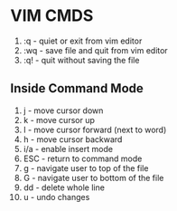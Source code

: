 # VIM CMDS

1. :q  - quiet or exit from vim editor
2. :wq - save file and quit from vim editor
3. :q! - quit without saving the file

## Inside Command Mode

1. j - move cursor down
2. k - move cursor up
3. l - move cursor forward (next to word)
4. h - move cursor backward
5. i/a - enable insert mode
6. ESC - return to command mode
7. g - navigate user to top of the file
8. G - navigate user to bottom of the file
9. dd - delete whole line
10. u - undo changes

